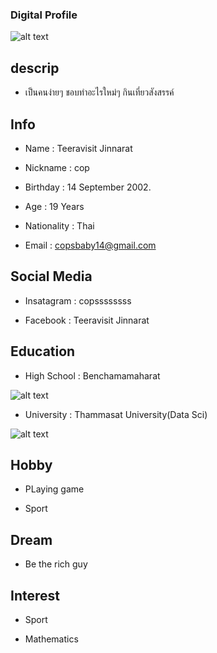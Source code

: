 ### Digital Profile

![alt text](https://sv1.picz.in.th/images/2021/12/02/6QCdpl.jpg)


## descrip

- เป็นคนง่ายๆ ชอบทำอะไรใหม่ๆ กินเที่ยวสังสรรค์ 


## Info
- Name : Teeravisit Jinnarat


- Nickname : cop


- Birthday : 14 September 2002.


- Age : 19 Years


- Nationality : Thai


- Email : copsbaby14@gmail.com


## Social Media

- Insatagram : copssssssss

- Facebook : Teeravisit Jinnarat



## Education

- High School : Benchamamaharat


![alt text](https://sv1.picz.in.th/images/2021/12/02/6QCk9n.jpg)



- University : Thammasat University(Data Sci)


![alt text](https://sv1.picz.in.th/images/2021/12/02/6QC9vW.jpg)


## Hobby

- PLaying game

- Sport


## Dream

- Be the rich guy

## Interest

- Sport

- Mathematics
